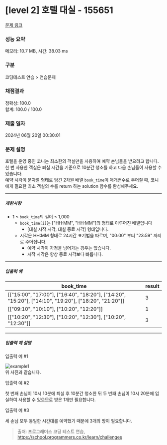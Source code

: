 # [level 2] 호텔 대실 - 155651 

[문제 링크](https://school.programmers.co.kr/learn/courses/30/lessons/155651) 

### 성능 요약

메모리: 10.7 MB, 시간: 38.03 ms

### 구분

코딩테스트 연습 > 연습문제

### 채점결과

정확성: 100.0<br/>합계: 100.0 / 100.0

### 제출 일자

2024년 06월 20일 00:30:01

### 문제 설명

<p>호텔을 운영 중인 코니는 최소한의 객실만을 사용하여 예약 손님들을 받으려고 합니다. 한 번 사용한 객실은 퇴실 시간을 기준으로 10분간 청소를 하고 다음 손님들이 사용할 수 있습니다.<br>
예약 시각이 문자열 형태로 담긴 2차원 배열&nbsp;<code>book_time</code>이 매개변수로 주어질 때, 코니에게 필요한 최소 객실의 수를 return 하는 solution 함수를 완성해주세요.</p>

<hr>

<h5>제한사항</h5>

<ul>
<li>1 ≤ <code>book_time</code>의 길이 ≤ 1,000

<ul>
<li><code>book_time[i]</code>는 ["HH:MM", "HH:MM"]의 형태로 이루어진 배열입니다

<ul>
<li>[대실 시작 시각, 대실 종료 시각] 형태입니다.</li>
</ul></li>
<li>시각은 HH:MM 형태로 24시간 표기법을 따르며, "00:00" 부터 "23:59" 까지로 주어집니다.

<ul>
<li>예약 시각이 자정을 넘어가는 경우는 없습니다.</li>
<li>시작 시각은 항상 종료 시각보다 빠릅니다.</li>
</ul></li>
</ul></li>
</ul>

<hr>

<h5>입출력 예</h5>
<table class="table">
        <thead><tr>
<th>book_time</th>
<th>result</th>
</tr>
</thead>
        <tbody><tr>
<td>[["15:00", "17:00"], ["16:40", "18:20"], ["14:20", "15:20"], ["14:10", "19:20"], ["18:20", "21:20"]]</td>
<td>3</td>
</tr>
<tr>
<td>[["09:10", "10:10"], ["10:20", "12:20"]]</td>
<td>1</td>
</tr>
<tr>
<td>[["10:20", "12:30"], ["10:20", "12:30"], ["10:20", "12:30"]]</td>
<td>3</td>
</tr>
</tbody>
      </table>
<hr>

<h5>입출력 예 설명</h5>

<p>입출력 예 #1</p>

<p><img src="https://user-images.githubusercontent.com/62426665/199907266-561e3b75-84eb-4da1-930c-a6ac8fa82a79.png" title="" alt="example1"><br>
위 사진과 같습니다.</p>

<p>입출력 예 #2</p>

<p>첫 번째 손님이 10시 10분에 퇴실 후 10분간 청소한 뒤 두 번째 손님이 10시 20분에 입실하여 사용할 수 있으므로 방은 1개만 필요합니다.</p>

<p>입출력 예 #3</p>

<p>세 손님 모두 동일한 시간대를 예약했기 때문에 3개의 방이 필요합니다.</p>


> 출처: 프로그래머스 코딩 테스트 연습, https://school.programmers.co.kr/learn/challenges